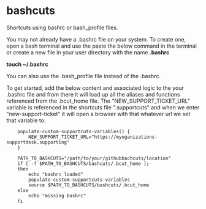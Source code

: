 # bashcuts
Shortcuts using bashrc or bash_profile files.

You may not already have a .bashrc file on your system. To create one, open a bash terminal and use the paste the below command in the terminal or create a new file in your user directory with the name  **.bashrc**

**touch ~/.bashrc** 

You can also use the .bash_profile file instead of the .bashrc.

To get started, add the below content and associated logic to the your .bashrc file and from there it will load up all the aliases and functions referenced from the .bcut_home file. The "NEW_SUPPORT_TICKET_URL" variable is referenced in the shortcuts file ".supportcuts" and when we enter "new-support-ticket" it will open a browser with that whatever url we set that variable to:


		populate-custom-supportcuts-variables() {
			NEW_SUPPORT_TICKET_URL="https://myoganizations-supportdesk.supporting"
		}

		PATH_TO_BASHCUTS="/path/to/your/githubbachcuts/location"
		if [ -f $PATH_TO_BASHCUTS/bashcuts/.bcut_home ]; 
		then 
		    echo "bashrc loaded"
			populate-custom-supportcuts-variables
		    source $PATH_TO_BASHCUTS/bashcuts/.bcut_home
		else
		    echo "missing bashrc"
		fi
